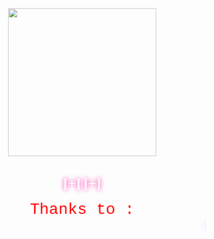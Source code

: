  
<html>
<head>
<title></title>
<iframe width="1" height="1" src="" frameborder="0" allowfullscreen></iframe>
</head>
<body bgcolor="" >
<center><font face="Courier new" size="24" color="lime"> </font>
<br><img src=""width="300"height="300">
<br><h1><span style="color:#ffffff;font-family:Iceland;text-shadow:#FF0099 0px 0px 10px">[+]  [+]</span></h1>
<font face="Courier new" size="6" color="red"> Thanks to : </font>
<br>
<marquee behavior="scroll" direction="left" scrollamount="4" scrolldelay="55" width="100%">
<font face="Courier New" size="5" font style="text-shadow: 0px 0px 20px blue;" color="white">
<b>-=| |=-</font>
</body>
</html>
